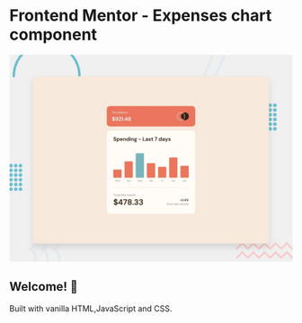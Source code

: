 # Frontend Mentor - Expenses chart component

![Design preview for the Expenses chart component coding challenge](./design/desktop-preview.jpg)

## Welcome! 👋

Built with vanilla HTML,JavaScript and CSS.